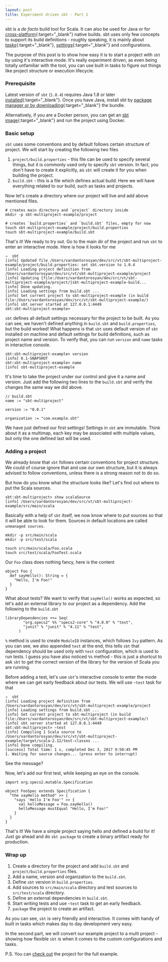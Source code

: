 ```yaml
---
layout: post
title: Experiment driven sbt - Part 1
---
```


sbt is a _de facto_ build tool for Scala. It can also be used for Java or for [cross-platform](https://github.com/d40cht/sbt-cpp){:target="_blank"} native builds. sbt uses only few concepts to support its build definitions - roughly speaking, it is mainly about [_tasks_](http://www.scala-sbt.org/1.x/docs/Tasks.html){:target="_blank"}, [_settings_](http://www.scala-sbt.org/1.0/docs/Custom-Settings.html){:target="_blank"} and configurations.

The purpose of this post is to show how easy it is to start a project with `sbt` by using it's interactive mode. It's really experiment driven, as even being totally unfamiliar with the tool, you can use built in tasks to figure out things like project structure or execution lifecycle.

### Prerequisite

Latest version of `sbt` (`1.0.4`) requires Java 1.8 or later [installed](http://www.oracle.com/technetwork/java/javase/downloads/jdk8-downloads-2133151.html){:target="_blank"}. Once you have Java, install sbt by [package manager or by downloading](http://www.scala-sbt.org/download.html){:target="_blank"} the bundle. 

Alternatively, if you are a Docker person, you can get an [sbt image](https://hub.docker.com/r/bigtruedata/sbt/){:target="_blank"} and run the project using Docker.

### Basic setup

`sbt` uses some conventions and by default follows certain structure of project. We will start by creating the following two files

1. `project/build.properties` - this file can be used to specify several things, but it is commonly used only to specify `sbt` version. In fact, you don't have to create it explicitly, as `sbt` will create it for you when building the project.
1. `build.sbt` - this is a file which defines actual build. Here we will have everything related to our build, such as tasks and projects.

Now let's create a directory where our project will live and add above mentioned files.

```
# creates main directory and `project` directory inside 
mkdir -p sbt-multiproject-example/project

# creates `build.properties` and `build.sbt` files, empty for now
touch sbt-multiproject-example/project/build.properties
touch sbt-multiproject-example/build.sbt
```

That's it! We ready to try out. Go to the main dir of the project and run `sbt` to enter an interactive mode. Here is how it looks for me

```
⇒  sbt
[info] Updated file /Users/vardantorosyan/dev/src/vt/sbt-multiproject-example/project/build.properties: set sbt.version to 1.0.4
[info] Loading project definition from /Users/vardantorosyan/dev/src/vt/sbt-multiproject-example/project
[info] Updating {file:/Users/vardantorosyan/dev/src/vt/sbt-multiproject-example/project/}sbt-multiproject-example-build...
[info] Done updating.
[info] Loading settings from build.sbt ...
[info] Set current project to sbt-multiproject-example (in build file:/Users/vardantorosyan/dev/src/vt/sbt-multiproject-example/)
[info] sbt server started at 127.0.0.1:4449
sbt:sbt-multiproject-example>
```

`sbt` defines all default settings necessary for the project to be built. As you can see, we haven't defined anything in `build.sbt` and `build.properties`, but the build worked! What happens is that `sbt` uses default version of `sbt` installed on machine and default settings for build definitions, such as project name and version. To verify that, you can run `version` and `name` tasks in interactive console.

```
sbt:sbt-multiproject-example> version
[info] 0.1-SNAPSHOT
sbt:sbt-multiproject-example> name
[info] sbt-multiproject-example
```

It's time to take the project under our control and give it a name and version. Just add the following two lines to the `build.sbt` and verify the changes the same way we did above.

```
// build.sbt
name := "sbt-multiproject"

version := "0.0.1"

organization := "com.example.sbt"
```

We have just defined our first settings! Settings in `sbt` are immutable. Think about it as a multimap, each key may be associated with multiple values, but only the one defined last will be used. 

### Adding a project

We already know that `sbt` follows certain conventions for project structure. We could of course ignore that and use our own structure, but it is always advised to follow conventions, unless there is a strong reason not to do so. 

But how do you know what the structure looks like? Let's find out where to put the Scala sources.

```
sbt:sbt-multiproject> show scalaSource
[info] /Users/vardantorosyan/dev/src/vt/sbt-multiproject-example/src/main/scala
```

Basically with a help of `sbt` itself, we now know where to put sources so that it will be able to look for them. Sources in default locations are called `unmanaged sources`. 

```
mkdir -p src/main/scala
mkdir -p src/test/scala

touch src/main/scala/Foo.scala
touch src/test/scala/FooTest.scala
```

Our `Foo` class does nothing fancy, here is the content

```
object Foo {
  def sayHello(): String = {
    "Hello, I'm Foo!"
  }
}
```

What about tests? We want to verify that `sayHello()` works as expected, so let's add an external library to our project as a dependency. Add the following to the `build.sbt`

```
libraryDependencies ++= Seq(
        "org.specs2" %% "specs2-core" % "4.0.0" % "test",
        "junit" % "junit" % "4.11" % "test",
      )
```

`%` method is used to create `ModuleID` instances, which follows `Ivy` pattern. As you can see, we also appended `test` at the end, this tells `sbt` that dependency should be used only with `test` configuration, which is used to run tests. I guess you have also noticed `%%` method - this is just a shortcut to ask `sbt` to get the correct version of the library for the version of Scala you are running.

Before adding a test, let's use `sbt`'s interactive console to enter the mode where we can get early feedback about our tests. We will use `~test` task for that

```
⇒  sbt
[info] Loading project definition from /Users/vardantorosyan/dev/src/vt/sbt-multiproject-example/project
[info] Loading settings from build.sbt ...
[info] Set current project to sbt-multiproject (in build file:/Users/vardantorosyan/dev/src/vt/sbt-multiproject-example/)
[info] sbt server started at 127.0.0.1:4449
sbt:sbt-multiproject> ~test
[info] Compiling 1 Scala source to /Users/vardantorosyan/dev/src/vt/sbt-multiproject-example/target/scala-2.12/test-classes ...
[info] Done compiling.
[success] Total time: 1 s, completed Dec 3, 2017 9:50:45 PM
1. Waiting for source changes... (press enter to interrupt)
```

See the message? 

Now, let's add our first test, while keeping an eye on the console.

```
import org.specs2.mutable.Specification

object FooSpec extends Specification {
  "the sayHello method" >> {
    "says 'Hello I'm Foo'" >> {
      val helloMessage = Foo.sayHello()
      helloMessage mustEqual "Hello, I'm Foo!"
    }
  }
}
```

That's it! We have a simple project saying hello and defined a build for it! Just go ahead and do `sbt package` to create a binary artifact ready for production.

### Wrap up

1. Create a directory for the project and add `build.sbt` and `project/build.properties` files.
1. Add a name, version and organization to the `build.sbt`.
1. Define `sbt` version in `build.properties`.
1. Add sources to `src/main/scala` directory and test sources to `src/test/scala` directory.
1. Define an external dependencies in `build.sbt`.
1. Start writing tests and use `~test` task to get an early feedback.
1. `package` the project to create an artifact.

As you can see, `sbt` is very friendly and interactive. It comes with handy of built in tasks which makes day to day development very easy. 

In the second part, we will convert our example project to a multi project - showing how flexible `sbt` is when it comes to the custom configurations and tasks.

P.S. You can [check out](https://github.com/vtorosyan/sbt-multiproject-example) the project for the full example.
